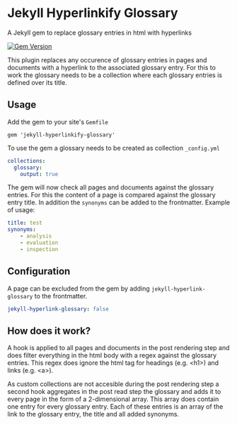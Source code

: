 # Jekyll Hyperlinkify Glossary
A Jekyll gem to replace glossary entries in html with hyperlinks

[![Gem Version](https://badge.fury.io/rb/jekyll-hyperlinkify-glossary.svg)](https://badge.fury.io/rb/jekyll-hyperlinkify-glossary)

This plugin replaces any occurence of glossary entries in pages and documents with a hyperlink to the associated  glossary entry. For this to work the glossary needs to be a collection where each glossary entries is defined over its title.

## Usage
Add the gem to your site's `Gemfile`

```
gem 'jekyll-hyperlinkify-glossary'
```

To use the gem a glossary needs to be created as collection `_config.yml`

```yml
collections:
  glossary:
    output: true
```

The gem will now check all pages and documents against the glossary entries. For this the content of a page is compared against the glossary entry title. In addition the `synonyms` can be added to the frontmatter. Example of usage:

```yml
title: test
synonyms:
    - analysis
    - evaluation
    - inspection
```
## Configuration
A page can be excluded from the gem by adding `jekyll-hyperlink-glossary` to the frontmatter.

```yml
jekyll-hyperlink-glossary: false
```
## How does it work?
A hook is applied to all pages and documents in the post rendering step and does filter everything in the html body with a regex against the glossary entries. This regex does ignore the html tag for headings (e.g. \<h1>) and links (e.g. \<a>).

As custom collections are not accesible during the post rendering step a second hook aggregates in the post read step the glossary and adds it to every page in the form of a 2-dimensional array. This array does contain one entry for every glossary entry. Each of these entries is an array of the link to the glossary entry, the title and all added synonyms.

